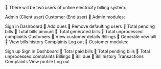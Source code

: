  There will be two users of online electricity billing system:

Admin (Client user)
Customer (End user)
 Admin modules:

Sign in
Dashboard  Add dues  Remove defaulting users  Total pending bills  Total bills amount  Total generated bills  Total unprocessed complaints
Customers  View customer details
Billings  Generate new bill  View bills history
Complaints
Log out
 Customer modules:

Sign up
Sign in
Dashboard  Total paid bills  Total pending bills  Total unprocessed complaints
Billings  Bill due  Bill history
Transactions
Complaints
View profile
Log out
